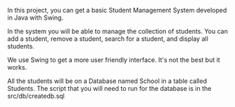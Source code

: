 In this project, you can get a basic Student Management System developed in Java with Swing. 

In the system you will be able to manage the collection of students. You can add a student, remove a student, search for a student, and display all students.

We use Swing to get a more user friendly interface. It's not the best but it works.

All the students will be on a Database named School in a table called Students. The script that you will need to run for the database is in the src/db/createdb.sql

